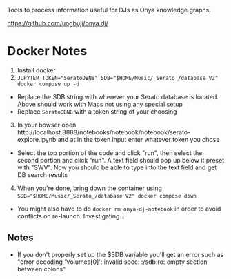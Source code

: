 Tools to process information useful for DJs as Onya knowledge graphs.

https://github.com/uogbuji/onya.dj/


# Docker Notes

1. Install docker
2. `JUPYTER_TOKEN="SeratoDBNB" SDB="$HOME/Music/_Serato_/database V2" docker compose up -d`
  * Replace the SDB string with wherever your Serato database is located. Above should work with Macs not using any special setup
  * Replace `SeratoDBNB` with a token string of your choosing
3. In your bowser open http://localhost:8888/notebooks/notebook/notebook/serato-explore.ipynb and at in the token input enter whatever token you chose
  * Select the top portion of the code and click "run", then select the second portion and click "run". A text field should pop up below it preset with "SWV". Now you should be able to type into the text field and get DB search results
4. When you're done, bring down the container using `SDB="$HOME/Music/_Serato_/database V2" docker compose down`
  * You might also have to do `docker rm onya-dj-notebook` in order to avoid conflicts on re-launch. Investigating…


## Notes

* If you don't properly set up the $SDB variable you'll get an error such as "error decoding 'Volumes[0]': invalid spec: :/sdb:ro: empty section between colons"


